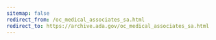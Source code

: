 ```yaml
---
sitemap: false 
redirect_from: /oc_medical_associates_sa.html 
redirect_to: https://archive.ada.gov/oc_medical_associates_sa.html 
---
```

